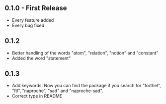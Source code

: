 ## 0.1.0 - First Release
* Every feature added
* Every bug fixed

## 0.1.2
* Better handling of the words "atom", "relation", "notion" and "constant"
* Added the word "statement"

## 0.1.3
* Add keywords: Now you can find the package if you search for "forthel", "ftl",
  "naproche", "sad" and "naproche-sad".
* Correct type in README
